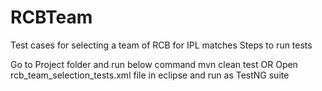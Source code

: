 # RCBTeam

Test cases for selecting a team of RCB for IPL matches Steps to run tests

Go to Project folder and run below command
mvn clean test
OR Open rcb_team_selection_tests.xml file in eclipse and run as TestNG suite